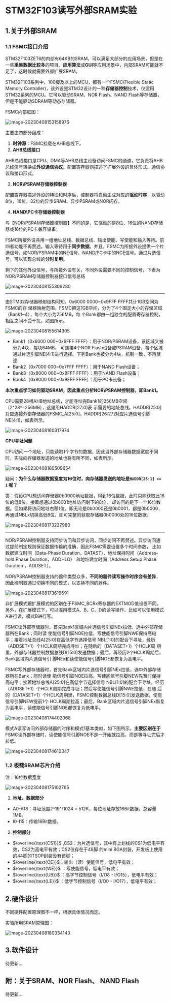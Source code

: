 # STM32F103读写外部SRAM实验



## 1.关于外部SRAM



### 1.1 FSMC接口介绍

STM32F103ZET6的内部有64KB的SRAM，可以满足大部分的应用场景，但是在一些**采集数据比较多**的项目、**应用算法**或**GUI**等应用场景中，内部SRAM可能就不足了，这时候就需要外部扩展SRAM。



STM32F103系列中，100脚及以上的MCU，都有一个FSMC(Flexible Static Memory Controller)，该外设是STM32设计的一种**存储器控制**技术，仅适用STM32系列的MCU。它可以驱动SRAM、NOR Flash、NAND Flash等存储器，但是不能驱动SDRAM等动态存储器。



FSMC内部框图：

![image-20230408153158976](https://xiexun.oss-cn-hangzhou.aliyuncs.com/img2023/202304081531037.png)

主要由四部分组成：

1.   **时钟源**：FSMC挂载在AHB总线下。
2.   **AHB总线接口**

​		AHB总线接口是CPU、DMA等AHB总线主设备访问FSMC的通道，它负责将AHB总线信号转换成**外设通信协议**。配置寄存器则描述了扩展外设的具体形式、通信协议和接口形式。

3.   **NOR\PSRAM存储器控制器**

​		配置寄存器描述外设的特征和时序后，控制器将自动生成对应的**驱动时序**，以驱动8位，16位，32位的异步SRAM、异步PSRAM或NOR闪存。

4.   **NAND\PC卡存储器控制器**

​		与【NOR\PSRAM存储器控制器】不同的是，它驱动的是8位、16位的NAND存储器或16位的PC卡兼容设备。



FSMC所接外设共用一组地址总线、数据总线、输出使能、写使能和输入等待。前四者功能不再赘述。输入等待用于**同步数据**。并且，FSMC为所接外设提供一个片选信号，如NOR/PSRAM中的NE信号、NAND/PC卡中的NCE信号。通过片选信号，可以实现总线的**分时复用**。



剩下的其他外设信号，与所接外设有关，不同外设需要不同的控制信号，下表为NOR/PSRAM存储器控制器接口信号总结

![image-20230408155309280](https://xiexun.oss-cn-hangzhou.aliyuncs.com/img2023/202304081553321.png)



------

由STM32存储器映射结构可知，0x6000 0000~0x9FFF FFFF共计1GB空间为FSMC的存 储器映射范围。FSMC把这1GB空间，分为了4个固定大小的存储区域（Bank1~4），每个大小为256MB，每 个Bank都由一组独立的配置寄存器控制，相互之间不受干扰，如图所示。

![image-20230408155614305](https://xiexun.oss-cn-hangzhou.aliyuncs.com/img2023/202304081556346.png)

-   Bank1（0x6000 000~0x6FFF FFFF）：用于NOR/PSRAM设备，该区域又被分为4块，每块64MB， 可连接4个NOR Flash设备或PSRAM设备，每个区域通过片选引脚NE[4:1]进行选择。下列Bank也被分为4块，机制一致，不再赘述
-   Bank2（0x7000 000~0x7FFF FFFF）：用于NAND Flash设备；
-   Bank3（0x8000 000~0x8FFF FFFF）：用于NAND Flash设备；
-   Bank4（0x9000 000~0x9FFF FFFF）：用于PC卡设备；



**本次重点学习如何驱动SRAM，因此重点分析NOR\PSRAM控制器，即Bank1。**

CPU需要28根AHB地址总线，才能寻址完Bank1的256MB空间（2^28^=256MB），这里用HADDR[27:0]表 示需要的地址总线。HADDR[25:0]对应连接外部存储器的FSMC_A[25:0]，HADDR[26:27]对应片选信号引脚 NE[4:1]，如表所示。

![image-20230408160317974](https://xiexun.oss-cn-hangzhou.aliyuncs.com/img2023/202304081603009.png)



**CPU寻址问题**

CPU访问一个地址，只能读取1个字节的数据，因此当外部存储器数据宽度不同时，实际向存储器发送的地址也将有所不同，如表所示。

![image-20230408160509654](https://xiexun.oss-cn-hangzhou.aliyuncs.com/img2023/202304081605689.png)

疑问：**为什么存储器数据宽度为16位时，向存储器发送的地址是`HADDR[25:1] >> 1`	呢？**

答：假设CPU想访问存储器0b0000地址数据，得到16位数据，此时只能获取此16位的低8位。接着想通过0b0001地址访问剩下的8位， 却访问的是下一个16位数据。但如果将访问地址右移1位，即无论是0b0000还是0b0001，都是0b0000，再通过NBLx切换高低8位，即可完整的获取存储器0b0000处的16位数据。

![image-20230408173237980](https://xiexun.oss-cn-hangzhou.aliyuncs.com/img2023/202304081732028.png)



------

NOR/PSRAM控制器支持同步访问和异步访问，同步访问不再赘述。异步访问通过提前制定规则保证数据传输的准确，因此FSMC需要设置多个时间参数， 比如数据建立时间（Data-Phase Duration，DATAST）、地址保持时间（Address-hold Phase Duration，ADDHLD） 和地址建立时间（Address Setup Phase Duration ，ADDSET）。



NOR/PSRAM控制器支持的器件类型众多，**不同的器件读写操作时序会有差异**，因此控制器通过切换不同的模式，以支持不同的器件。

![image-20230408173619691](https://xiexun.oss-cn-hangzhou.aliyuncs.com/img2023/202304081736728.png)

非扩展模式跟扩展模式的区别在于FSMC_BCRx寄存器的EXTMOD值设置不同。另外，在扩展模式下，可以混用模式A、B、C、D的读写操作，比如可以使用模式A进行读，模式B进行写。

​		FSMC读外部存储器时，首先Bank1区域内片选信号引脚NEx拉低，选中外部存储器所在Bank；同时读 使能信号引脚NOE拉低，写使能信号引脚NWE保持高电平；接着地址总线A[25:0]在高低字节选择信号 NBL[1:0]的配合下寻址，经历（ADDSET+1）个HCLK周期完成寻址；在随后的（DATASET+1）个HCLK周 期里，外部存储器控制数据总线D[15:0]发送数据；最后，再经历2个HCLK周期后，Bank区域内片选信号引 脚NEx和读使能信号引脚NOE都恢复为高电平。 

​		FSMC写外部存储器时，首先Bank区域内片选信号引脚NEx拉低，选中外部存储器所在Bank；同时读使 能信号引脚NOE拉高，写使能信号引脚NEW先暂时保持高电平；接着地址总线A[25:0]在高低字节选择信号 NBL[1:0]的配合下寻址，经历（ADDSET+1）个HCLK周期完成寻址；然后写使能信号引脚NWE拉低，在随 后的（DATASET+1）个HCLK周期里，FSMC控制数据总线D[15:0]发送数据，使能信号引脚NEW提前1个 HCLK周期拉高；最后，Bank区域内片选信号引脚NEx恢复为高电平，读使能信号引脚NOE都恢复为低电平。

![image-20230408174402068](https://xiexun.oss-cn-hangzhou.aliyuncs.com/img2023/202304081744128.png)

模式A读写访问外部存储器的时序和模式1基本类似，如下图所示。**主要区别在于**FSMC读外部存储时，读使能信号引脚NOE不是一开始就拉高，而是等寻址完后才拉低。

![image-20230408174610347](https://xiexun.oss-cn-hangzhou.aliyuncs.com/img2023/202304081746398.png)





### 1.2 板载SRAM芯片介绍

注：16位数据宽度

![image-20230408175102765](https://xiexun.oss-cn-hangzhou.aliyuncs.com/img2023/202304081751811.png)

1.   **地址、数据部分**

-   A0-A18：寻址范围2^19^/1024 = 512K，每位地址存放16Bit数据，总容量1MB。	
-   I0-I15：传输16Bit数据。

2.   **控制部分**

-    $\overline{\text{CS1}}$ ,CS2：为片选信号，其中有上划线的CS1为低电平有效，CS2为高电平有效；CS2仅存在于48脚 的mini BGA封装，开发板上使用的44脚的TSOP封装没有该脚；
-    $\overline{\text{OE}}$：输出（读）使能信号，低电平有效； 
-   $\overline{\text{WE}}$ ：写使能信号，低电平有效；
-    $\overline{\text{UB}}$ ：高字节控制信号（I/O8 - I/O15），低电平有效；
-    $\overline{\text{LE}}$ ：低字节控制信号（I/O0 - I/O17），低电平有效；





## 2.硬件设计

不同硬件配置原理图不一样，根据具体情况而定。

实验所用SRAM原理图：

![image-20230408180334143](https://xiexun.oss-cn-hangzhou.aliyuncs.com/img2023/202304081803195.png)





## 3.软件设计

待更新...

## 附：关于SRAM、NOR Flash、 NAND Flash

待更新...